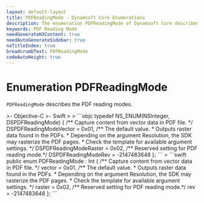 ```yaml
---
layout: default-layout
title: PDFReadingMode - Dynamsoft Core Enumerations
description: The enumeration PDFReadingMode of Dynamsoft Core describes all available PDF reading modes.
keywords: PDF Reading Mode
needGenerateH3Content: true
needAutoGenerateSidebar: true
noTitleIndex: true
breadcrumbText: PDFReadingMode
codeAutoHeight: true
---
```


# Enumeration PDFReadingMode

`PDFReadingMode` describes the PDF reading modes.

<div class="sample-code-prefix template2"></div>
   >- Objective-C
   >- Swift
   >
>
```objc
typedef NS_ENUM(NSInteger, DSPDFReadingMode)
{
   /** Capture content from vector data in PDF file. */
   DSPDFReadingModeVector = 0x01,
   /** The default value.
    * Outputs raster data found in the PDFs.
    * Depending on the argument Resolution, the SDK may rasterize the PDF pages.
    * Check the template for available argument settings. */
   DSPDFReadingModeRaster = 0x02,
   /** Reserved setting for PDF reading mode.*/
   DSPDFReadingModeRev = -2147483648
};
```
>
```swift
public enum PDFReadingMode : Int
{
   /** Capture content from vector data in PDF file. */
   vector = 0x01,
   /** The default value.
    * Outputs raster data found in the PDFs.
    * Depending on the argument Resolution, the SDK may rasterize the PDF pages.
    * Check the template for available argument settings. */
   raster = 0x02,
   /** Reserved setting for PDF reading mode.*/
   rev = -2147483648
};
```
